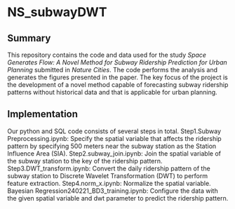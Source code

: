 # NS_subwayDWT

## Summary
This repository contains the code and data used for the study *Space Generates Flow: A Novel Method for Subway Ridership Prediction for Urban Planning* submitted in *Nature Cities*. The code performs the analysis and generates the figures presented in the paper. The key focus of the project is the development of a novel method capable of forecasting subway ridership patterns without historical data and that is applicable for urban planning.

## Implementation
Our python and SQL code consists of several steps in total.
Step1.Subway Preprocessing.ipynb: Specify the spatial variable that affects the ridership pattern by specifying 500 meters near the subway station as the Station Influence Area (SIA).
Step2.subway_join.ipynb: Join the spatial variable of the subway station to the key of the ridership pattern.
Step3.DWT_transform.ipynb: Convert the daily ridership pattern of the subway station to Discrete Wavelet Transformation (DWT) to perform feature extraction.
Step4.norm_x.ipynb: Normalize the spatial variable.
Bayesian Regression240221_BD3_training.ipynb: Configure the data with the given spatial variable and dwt parameter to predict the ridership pattern.
